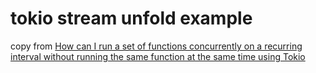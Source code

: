 # tokio stream unfold example
copy from [How can I run a set of functions concurrently on a recurring interval without running the same function at the same time using Tokio](https://stackoverflow.com/questions/56273037/how-can-i-run-a-set-of-functions-concurrently-on-a-recurring-interval-without-ru)
